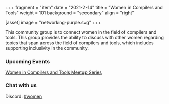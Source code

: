 +++
fragment = "item"
date = "2021-2-14"
title = "Women in Compilers and Tools"
weight = 101
background = "secondary"
align = "right"

[asset]
image = "networking-purple.svg"
+++

This community group is to connect women in the field
 of compilers and tools. This group provides the ability to discuss
 with other women regarding topics that span across the field of compilers
 and tools, which includes supporting inclusivity in the community.

### Upcoming Events

[Women in Compilers and Tools Meetup Series](../wict-meetups)

### Chat with us

Discord: [#women](https://discord.gg/bmPypB883n)



